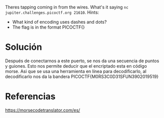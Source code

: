 Theres tapping coming in from the wires. What's it saying `nc jupiter.challenges.picoctf.org 21610`.
Hints:
- What kind of encoding uses dashes and dots?
- The flag is in the format PICOCTF{}
# Solución
Después de conectarnos a este puerto, se nos da una secuencia de puntos y guiones.
Esto nos permite deducir que el encriptado esta en código morse. Asi que se usa una herramienta en línea para decodificarlo, al decodificarlo nos da la bandera
PICOCTF{M0RS3C0D31SFUN3902019519}

# Referencias
https://morsecodetranslator.com/es/